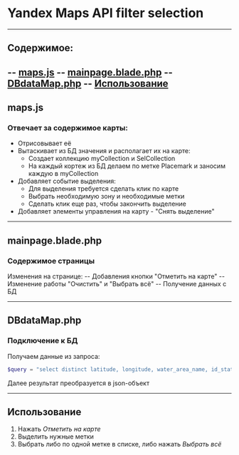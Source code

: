 
# Yandex Maps API filter selection
---
## Содержимое:

  -- [maps.js](#chapter-1) 
  -- [mainpage.blade.php](#chapter-2)
  -- [DBdataMap.php](#chapter-3)
  -- [Использование](#chapter-4)
 ---
## <a id="chapter-1"></a> **maps.js**
### Отвечает за содержимое карты:
- Отрисовывает её
- Вытаскивает из БД значения и располагает их на карте:
  + Создает коллекцию myCollection и SelCollection
  + На каждый кортеж из БД делаем по метке Placemark и заносим каждую в myCollection
- Добавляет событие выделения: 
  + Для выделения требуется сделать клик по карте
  + Выбрать необходимую зону и необходимые метки
  + Сделать клик еще раз, чтобы закончить выделение
- Добавляет элементы управления на карту - "Снять выделение"

---
## <a id="chapter-2"></a>**mainpage.blade.php** 
### Содержимое страницы
Изменения на странице:
-- Добавления кнопки "Отметить на карте"
-- Изменение работы "Очистить" и "Выбрать всё"
-- Получение данных с БД

---
## <a id="chapter-3"></a>**DBdataMap.php** 
### Подключение к БД
Получаем данные из запроса:
```php
$query = "select distinct latitude, longitude, water_area_name, id_station, station_name from vw_samples"; 
``` 
Далее результат преобразуется в json-объект

---
## <a id="chapter-4"></a>**Использование** 
  1. Нажать *Отметить на карте*
  2. Выделить нужные метки
  3. Выбрать либо по одной метке в списке, либо нажать *Выбрать всё*